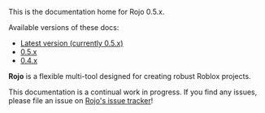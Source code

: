 This is the documentation home for Rojo 0.5.x.

Available versions of these docs:

* [Latest version (currently 0.5.x)](https://lpghatguy.github.io/rojo)
* [0.5.x](https://lpghatguy.github.io/rojo/0.5.x)
* [0.4.x](https://lpghatguy.github.io/rojo/0.4.x)

**Rojo** is a flexible multi-tool designed for creating robust Roblox projects.

This documentation is a continual work in progress. If you find any issues, please file an issue on [Rojo's issue tracker](https://github.com/LPGhatguy/rojo/issues)!